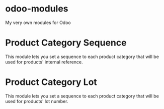 # odoo-modules
My very own modules for Odoo

# Product Category Sequence
This module lets you set a sequence to each product category that will be used for products' internal reference.

# Product Category Lot
This module lets you set a sequence to each product category that will be used for products' lot number.
